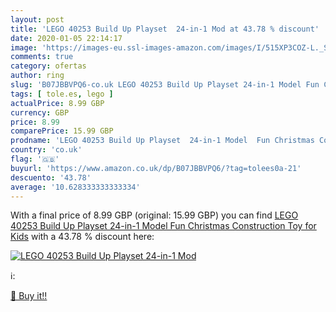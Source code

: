 ```yaml
---
layout: post
title: 'LEGO 40253 Build Up Playset  24-in-1 Mod at 43.78 % discount'
date: 2020-01-05 22:14:17
image: 'https://images-eu.ssl-images-amazon.com/images/I/515XP3COZ-L._SL200_.jpg'
comments: true
category: ofertas
author: ring
slug: 'B07JBBVPQ6-co.uk LEGO 40253 Build Up Playset 24-in-1 Model Fun Christmas...'
tags: [ tole.es, lego ]
actualPrice: 8.99 GBP
currency: GBP
price: 8.99
comparePrice: 15.99 GBP
prodname: 'LEGO 40253 Build Up Playset  24-in-1 Model  Fun Christmas Construction Toy for Kids'
country: 'co.uk'
flag: '🇬🇧'
buyurl: 'https://www.amazon.co.uk/dp/B07JBBVPQ6/?tag=tolees0a-21'
descuento: '43.78'
average: '10.628333333333334'
---
```


With a final price of 8.99 GBP (original: 15.99 GBP) you can find [LEGO 40253 Build Up Playset  24-in-1 Model  Fun Christmas Construction Toy for Kids](https://www.amazon.co.uk/dp/B07JBBVPQ6/?tag=tolees0a-21) with a  43.78 % discount here:

[![LEGO 40253 Build Up Playset  24-in-1 Mod](https://images-eu.ssl-images-amazon.com/images/I/515XP3COZ-L._SL200_.jpg)](https://www.amazon.co.uk/dp/B07JBBVPQ6/?tag=tolees0a-21)

ℹ️:


[🛒 Buy it!!](https://www.amazon.co.uk/dp/B07JBBVPQ6/?tag=tolees0a-21)
